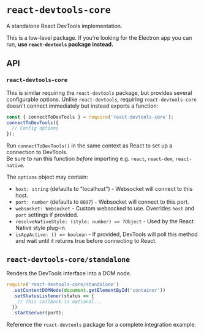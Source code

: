 # `react-devtools-core`

A standalone React DevTools implementation.

This is a low-level package. If you're looking for the Electron app you can run, **use `react-devtools` package instead.**

## API

### `react-devtools-core`

This is similar requiring the `react-devtools` package, but provides several configurable options. Unlike `react-devtools`, requiring `react-devtools-core` doesn't connect immediately but instead exports a function:

```js
const { connectToDevTools } = require('react-devtools-core');
connectToDevTools({
  // Config options
});
```

Run `connectToDevTools()` in the same context as React to set up a connection to DevTools.  
Be sure to run this function _before_ importing e.g. `react`, `react-dom`, `react-native`.

The `options` object may contain:

- `host: string` (defaults to "localhost") - Websocket will connect to this host.
- `port: number` (defaults to `8097`) - Websocket will connect to this port.
- `websocket: Websocket` - Custom websocked to use. Overrides `host` and `port` settings if provided.
- `resolveNativeStyle: (style: number) => ?Object` - Used by the React Native style plug-in.
- `isAppActive: () => boolean` - If provided, DevTools will poll this method and wait until it returns true before connecting to React.

## `react-devtools-core/standalone`

Renders the DevTools interface into a DOM node.

```js
require('react-devtools-core/standalone')
  .setContentDOMNode(document.getElementById('container'))
  .setStatusListener(status => {
    // This callback is optional...
  })
  .startServer(port);
```

Reference the `react-devtools` package for a complete integration example.
